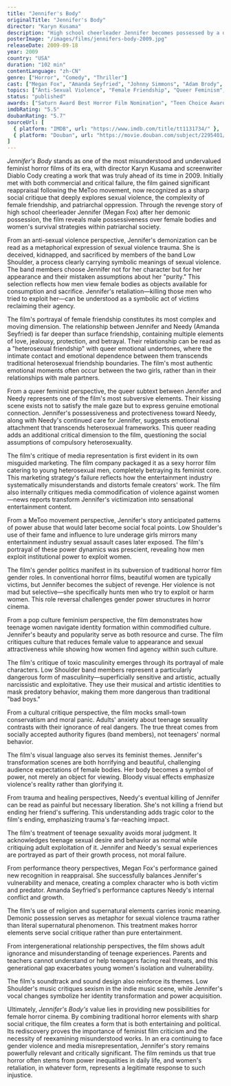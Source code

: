 ```yaml
---
title: "Jennifer's Body"
originalTitle: "Jennifer's Body"
director: "Karyn Kusama"
description: "High school cheerleader Jennifer becomes possessed by a demon after being sacrificed by a male band seeking fame, then begins hunting the town's men. This initially misunderstood horror-comedy gained critical reappraisal during the MeToo era, recognized as a feminist horror film ahead of its time that explores toxic masculinity, complex female friendship, and gender violence under patriarchy."
posterImage: "/images/films/jennifers-body-2009.jpg"
releaseDate: 2009-09-18
year: 2009
country: "USA"
duration: "102 min"
contentLanguage: "zh-CN"
genre: ["Horror", "Comedy", "Thriller"]
cast: ["Megan Fox", "Amanda Seyfried", "Johnny Simmons", "Adam Brody", "J.K. Simmons"]
topics: ["Anti-Sexual Violence", "Female Friendship", "Queer Feminism", "Media Representation Critique", "MeToo Movement", "Gender Politics", "Pop Culture Feminism", "Cultural Critique"]
status: "published"
awards: ["Saturn Award Best Horror Film Nomination", "Teen Choice Award Best Horror/Thriller Film", "MTV Movie Award Best Kiss Nomination"]
imdbRating: "5.5"
doubanRating: "5.7"
sourceUrl: [
  { platform: "IMDB", url: "https://www.imdb.com/title/tt1131734/" },
  { platform: "Douban", url: "https://movie.douban.com/subject/2295401/" }
]
---
```


*Jennifer's Body* stands as one of the most misunderstood and undervalued feminist horror films of its era, with director Karyn Kusama and screenwriter Diablo Cody creating a work that was truly ahead of its time in 2009. Initially met with both commercial and critical failure, the film gained significant reappraisal following the MeToo movement, now recognized as a sharp social critique that deeply explores sexual violence, the complexity of female friendship, and patriarchal oppression. Through the revenge story of high school cheerleader Jennifer (Megan Fox) after her demonic possession, the film reveals male possessiveness over female bodies and women's survival strategies within patriarchal society.

From an anti-sexual violence perspective, Jennifer's demonization can be read as a metaphorical expression of sexual violence trauma. She is deceived, kidnapped, and sacrificed by members of the band Low Shoulder, a process clearly carrying symbolic meanings of sexual violence. The band members choose Jennifer not for her character but for her appearance and their mistaken assumptions about her "purity." This selection reflects how men view female bodies as objects available for consumption and sacrifice. Jennifer's retaliation—killing those men who tried to exploit her—can be understood as a symbolic act of victims reclaiming their agency.

The film's portrayal of female friendship constitutes its most complex and moving dimension. The relationship between Jennifer and Needy (Amanda Seyfried) is far deeper than surface friendship, containing multiple elements of love, jealousy, protection, and betrayal. Their relationship can be read as a "heterosexual friendship" with queer emotional undertones, where the intimate contact and emotional dependence between them transcends traditional heterosexual friendship boundaries. The film's most authentic emotional moments often occur between the two girls, rather than in their relationships with male partners.

From a queer feminist perspective, the queer subtext between Jennifer and Needy represents one of the film's most subversive elements. Their kissing scene exists not to satisfy the male gaze but to express genuine emotional connection. Jennifer's possessiveness and protectiveness toward Needy, along with Needy's continued care for Jennifer, suggests emotional attachment that transcends heterosexual frameworks. This queer reading adds an additional critical dimension to the film, questioning the social assumptions of compulsory heterosexuality.

The film's critique of media representation is first evident in its own misguided marketing. The film company packaged it as a sexy horror film catering to young heterosexual men, completely betraying its feminist core. This marketing strategy's failure reflects how the entertainment industry systematically misunderstands and distorts female creators' work. The film also internally critiques media commodification of violence against women—news reports transform Jennifer's victimization into sensational entertainment content.

From a MeToo movement perspective, Jennifer's story anticipated patterns of power abuse that would later become social focal points. Low Shoulder's use of their fame and influence to lure underage girls mirrors many entertainment industry sexual assault cases later exposed. The film's portrayal of these power dynamics was prescient, revealing how men exploit institutional power to exploit women.

The film's gender politics manifest in its subversion of traditional horror film gender roles. In conventional horror films, beautiful women are typically victims, but Jennifer becomes the subject of revenge. Her violence is not mad but selective—she specifically hunts men who try to exploit or harm women. This role reversal challenges gender power structures in horror cinema.

From a pop culture feminism perspective, the film demonstrates how teenage women navigate identity formation within commodified culture. Jennifer's beauty and popularity serve as both resource and curse. The film critiques culture that reduces female value to appearance and sexual attractiveness while showing how women find agency within such culture.

The film's critique of toxic masculinity emerges through its portrayal of male characters. Low Shoulder band members represent a particularly dangerous form of masculinity—superficially sensitive and artistic, actually narcissistic and exploitative. They use their musical and artistic identities to mask predatory behavior, making them more dangerous than traditional "bad boys."

From a cultural critique perspective, the film mocks small-town conservatism and moral panic. Adults' anxiety about teenage sexuality contrasts with their ignorance of real dangers. The true threat comes from socially accepted authority figures (band members), not teenagers' normal behavior.

The film's visual language also serves its feminist themes. Jennifer's transformation scenes are both horrifying and beautiful, challenging audience expectations of female bodies. Her body becomes a symbol of power, not merely an object for viewing. Bloody visual effects emphasize violence's reality rather than glorifying it.

From trauma and healing perspectives, Needy's eventual killing of Jennifer can be read as painful but necessary liberation. She's not killing a friend but ending her friend's suffering. This understanding adds tragic color to the film's ending, emphasizing trauma's far-reaching impact.

The film's treatment of teenage sexuality avoids moral judgment. It acknowledges teenage sexual desire and behavior as normal while critiquing adult exploitation of it. Jennifer and Needy's sexual experiences are portrayed as part of their growth process, not moral failure.

From performance theory perspectives, Megan Fox's performance gained new recognition in reappraisal. She successfully balances Jennifer's vulnerability and menace, creating a complex character who is both victim and predator. Amanda Seyfried's performance captures Needy's internal conflict and growth.

The film's use of religion and supernatural elements carries ironic meaning. Demonic possession serves as metaphor for sexual violence trauma rather than literal supernatural phenomenon. This treatment makes horror elements serve social critique rather than pure entertainment.

From intergenerational relationship perspectives, the film shows adult ignorance and misunderstanding of teenage experiences. Parents and teachers cannot understand or help teenagers facing real threats, and this generational gap exacerbates young women's isolation and vulnerability.

The film's soundtrack and sound design also reinforce its themes. Low Shoulder's music critiques sexism in the indie music scene, while Jennifer's vocal changes symbolize her identity transformation and power acquisition.

Ultimately, *Jennifer's Body's* value lies in providing new possibilities for female horror cinema. By combining traditional horror elements with sharp social critique, the film creates a form that is both entertaining and political. Its rediscovery proves the importance of feminist film criticism and the necessity of reexamining misunderstood works. In an era continuing to face gender violence and media misrepresentation, Jennifer's story remains powerfully relevant and critically significant. The film reminds us that true horror often stems from power inequalities in daily life, and women's retaliation, in whatever form, represents a legitimate response to such injustice.